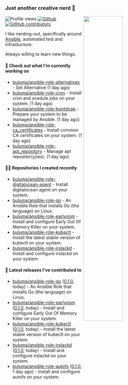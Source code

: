 ### Just another creative nerd 👋


![Profile views](https://gpvc.arturio.dev/buluma) <a href="https://gitstats.me/buluma">
  <img align="right" src="https://github-readme-stats.vercel.app/api?username=buluma&theme=gotham&show_icons=true" width="50%"/>
</a>
[![Github](https://img.shields.io/badge/-buluma-black?style=flat&labelColor=black&logo=github&logoColor=white&include_all_commits=true&count_private=true)](https://gitstats.me/buluma)
[![GitHub contributors](https://img.shields.io/github/contributors/buluma/badges.svg)](https://GitHub.com/buluma/badges/graphs/contributors/)

I like nerding-out, specifically around [Ansible](https://github.com/ansible/ansible), automated test and infrastucture.

Always willing to learn new things.

#### 👷 Check out what I'm currently working on

- [buluma/ansible-role-alternatives](https://github.com/buluma/ansible-role-alternatives) - Set Alternative (1 day ago)
- [buluma/ansible-role-cron](https://github.com/buluma/ansible-role-cron) - Install cron and scedule jobs on your system. (1 day ago)
- [buluma/ansible-role-bootstrap](https://github.com/buluma/ansible-role-bootstrap) - Prepare your system to be managed by Ansible. (1 day ago)
- [buluma/ansible-role-ca_certificates](https://github.com/buluma/ansible-role-ca_certificates) - Install common CA certificates on your system. (1 day ago)
- [buluma/ansible-role-apt_repository](https://github.com/buluma/ansible-role-apt_repository) - Manage apt repositor(y|ies). (1 day ago)

#### 👨‍💻 Repositories I created recently

- [buluma/ansible-role-digitalocean-agent](https://github.com/buluma/ansible-role-digitalocean-agent) - Install digitalocean agent on your system.
- [buluma/ansible-role-go](https://github.com/buluma/ansible-role-go) - An Ansible Role that installs Go (the language) on Linux.
- [buluma/ansible-role-earlyoom](https://github.com/buluma/ansible-role-earlyoom) - Install and configure Early Out Of Memory Killer on your system.
- [buluma/ansible-role-kubectl](https://github.com/buluma/ansible-role-kubectl) - Install the latest stable version of kubectl on your system.
- [buluma/ansible-role-irslackd](https://github.com/buluma/ansible-role-irslackd) - Install and configure irslackd on your system.

#### 🚀 Latest releases I've contributed to

- [buluma/ansible-role-go](https://github.com/buluma/ansible-role-go) ([0.1.0](https://github.com/buluma/ansible-role-go/releases/tag/0.1.0), today) - An Ansible Role that installs Go (the language) on Linux.
- [buluma/ansible-role-earlyoom](https://github.com/buluma/ansible-role-earlyoom) ([0.1.0](https://github.com/buluma/ansible-role-earlyoom/releases/tag/0.1.0), today) - Install and configure Early Out Of Memory Killer on your system.
- [buluma/ansible-role-kubectl](https://github.com/buluma/ansible-role-kubectl) ([0.1.0](https://github.com/buluma/ansible-role-kubectl/releases/tag/0.1.0), today) - Install the latest stable version of kubectl on your system.
- [buluma/ansible-role-irslackd](https://github.com/buluma/ansible-role-irslackd) ([0.1.0](https://github.com/buluma/ansible-role-irslackd/releases/tag/0.1.0), today) - Install and configure irslackd on your system.
- [buluma/ansible-role-autofs](https://github.com/buluma/ansible-role-autofs) ([0.1.0](https://github.com/buluma/ansible-role-autofs/releases/tag/0.1.0), 1 day ago) - Install and configure autofs on your system.


